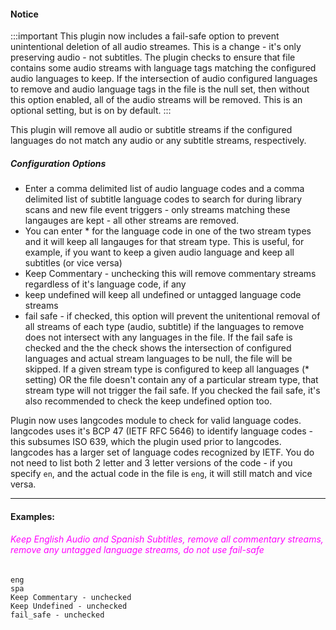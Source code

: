 
#### Notice
:::important
This plugin now includes a fail-safe option to prevent unintentional deletion of all audio streames.  This is a change - it's only preserving audio - not subtitles.  The plugin checks to ensure that file contains
some audio streams with language tags matching the configured audio languages to keep.  If the intersection of audio configured languages to remove and audio language tags in the file is the null set, then without
this option enabled, all of the audio streams will be removed.  This is an optional setting, but is on by default.
:::

This plugin will remove all audio or subtitle streams if the configured languages do not match any audio or any subtitle streams, respectively.

##### Configuration Options

- Enter a comma delimited list of audio language codes and a comma delimited list of subtitle language codes to search for during library scans and new file event triggers - only streams matching these langauges are kept - all other streams are removed.
- You can enter * for the language code in one of the two stream types and it will keep all langauges for that stream type.  This is useful, for example, if you want to keep a given audio language and keep all subtitles (or vice versa)
- Keep Commentary - unchecking this will remove commentary streams regardless of it's language code, if any
- keep undefined will keep all undefined or untagged language code streams
- fail safe - if checked, this option will prevent the unitentional removal of all streams of each type (audio, subtitle) if the languages to remove does not intersect with any languages in the file.  If the fail safe is checked and the the check shows the
intersection of configured languages and actual stream languages to be null, the file will be skipped.  If a given stream type is configured to keep all languages (* setting) OR the file doesn't contain any of a particular stream type, that stream type will 
not trigger the fail safe.  If you checked the fail safe, it's also recommended to check the keep undefined option too.

Plugin now uses langcodes module to check for valid language codes.  langcodes uses it's BCP 47 (IETF RFC 5646) to identify language codes - this subsumes ISO 639, which the plugin used prior to langcodes.  langcodes has a 
larger set of language  codes recognized by IETF.  You do not need to list both 2 letter and 3 letter versions of the code - if you specify `en`, and the actual code in the file is `eng`, it will still match and vice versa.

---

#### Examples:

###### <span style="color:magenta">Keep English Audio and Spanish Subtitles, remove all commentary streams, remove any untagged language streams, do not use fail-safe</span>
```
eng
spa
Keep Commentary - unchecked
Keep Undefined - unchecked
fail_safe - unchecked
```


